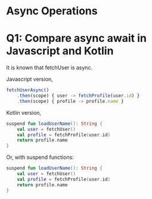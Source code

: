 # Async Operations

# Q1: Compare async await in Javascript and Kotlin
It is known that fetchUser is async.

Javascript version,
```javascript
fetchUserAsync()
    .then(scope) { user -> fetchProfile(user.id) }
    .then(scope) { profile -> profile.name }
```
Kotlin version,
```kotlin
suspend fun loadUserName(): String {
    val user = fetchUser()
    val profile = fetchProfile(user.id)
    return profile.name
}
```
Or, with suspend functions:
```kotlin
suspend fun loadUserName(): String {
    val user = fetchUser()
    val profile = fetchProfile(user.id)
    return profile.name
}
```